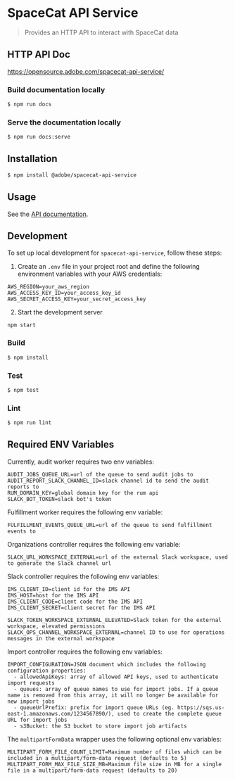 # SpaceCat API Service

> Provides an HTTP API to interact with SpaceCat data

## HTTP API Doc

https://opensource.adobe.com/spacecat-api-service/

### Build documentation locally

```bash
$ npm run docs
```

### Serve the documentation locally

```bash
$ npm run docs:serve
```

## Installation

```bash
$ npm install @adobe/spacecat-api-service
```

## Usage

See the [API documentation](docs/API.md).

## Development

To set up local development for `spacecat-api-service`, follow these steps:

1. Create an `.env` file in your project root and define the following environment variables with your AWS credentials:

```plaintext
AWS_REGION=your_aws_region
AWS_ACCESS_KEY_ID=your_access_key_id
AWS_SECRET_ACCESS_KEY=your_secret_access_key
```

2. Start the development server

```
npm start
```

### Build

```bash
$ npm install
```

### Test

```bash
$ npm test
```

### Lint

```bash
$ npm run lint
```

## Required ENV Variables

Currently, audit worker requires two env variables:

```plaintext
AUDIT_JOBS_QUEUE_URL=url of the queue to send audit jobs to
AUDIT_REPORT_SLACK_CHANNEL_ID=slack channel id to send the audit reports to
RUM_DOMAIN_KEY=global domain key for the rum api
SLACK_BOT_TOKEN=slack bot's token
```

Fulfillment worker requires the following env variable:

```plaintext
FULFILLMENT_EVENTS_QUEUE_URL=url of the queue to send fulfillment events to
```

Organizations controller requires the following env variable:

```plaintext
SLACK_URL_WORKSPACE_EXTERNAL=url of the external Slack workspace, used to generate the Slack channel url
```

Slack controller requires the following env variables:

```plaintext
IMS_CLIENT_ID=client id for the IMS API
IMS_HOST=host for the IMS API
IMS_CLIENT_CODE=client code for the IMS API
IMS_CLIENT_SECRET=client secret for the IMS API

SLACK_TOKEN_WORKSPACE_EXTERNAL_ELEVATED=Slack token for the external workspace, elevated permissions
SLACK_OPS_CHANNEL_WORKSPACE_EXTERNAL=channel ID to use for operations messages in the external workspace
```

Import controller requires the following env variables:

```plaintext
IMPORT_CONFIGURATION=JSON document which includes the following configuration properties:
  - allowedApiKeys: array of allowed API keys, used to authenticate import requests
  - queues: array of queue names to use for import jobs. If a queue name is removed from this array, it will no longer be available for new import jobs
  - queueUrlPrefix: prefix for import queue URLs (eg. https://sqs.us-east-1.amazonaws.com/1234567890/), used to create the complete queue URL for import jobs
  - s3Bucket: the S3 bucket to store import job artifacts
```

The `multipartFormData` wrapper uses the following optional env variables:

```plaintext
MULTIPART_FORM_FILE_COUNT_LIMIT=Maximum number of files which can be included in a multipart/form-data request (defaults to 5)
MULTIPART_FORM_MAX_FILE_SIZE_MB=Maximum file size in MB for a single file in a multipart/form-data request (defaults to 20)
```
